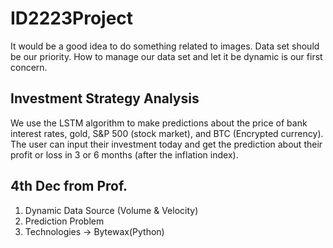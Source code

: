 # ID2223Project
It would be a good idea to do something related to images.
Data set should be our priority. How to manage our data set and let it be dynamic is our first concern.

## Investment Strategy Analysis
We use the LSTM algorithm to make predictions about the price of bank interest rates, gold, S&P 500 (stock market), and BTC (Encrypted currency). The user can input their investment today and get the prediction about their profit or loss in 3 or 6 months (after the inflation index).

## 4th Dec from Prof.
1. Dynamic Data Source (Volume & Velocity)
2. Prediction Problem
3. Technologies -> Bytewax(Python)
